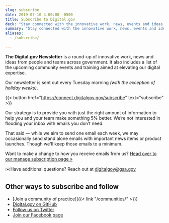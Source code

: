 ```yaml
---
slug: subscribe
date: 2019-07-10 4:00:00 -0500
title: Subscribe to Digital.gov
deck: "Stay connected with the innovative work, news, events and ideas from people and teams across government"
summary: "Stay connected with the innovative work, news, events and ideas from people and teams across government"
aliases:
  - /subscribe/

---
```


**The Digital.gov Newsletter** is a round-up of innovative work, news and ideas from people and teams across government. It also includes a list of the upcoming community events and training aimed at elevating our digital expertise.

Our newsletter is sent out every Tuesday morning _(with the exception of holiday weeks)_.

{{< button href="https://connect.digitalgov.gov/subscribe" text="subscribe" >}}

Our strategy is to provide you with just the right amount of information to help you and your team make something 5% better. We’re not interested in flooding your inbox with emails you don’t need.

That said — while we aim to send one email each week, we may occasionally send stand alone emails with important news items or product launches. Though we'll keep those emails to a minimum.

Want to make a change to how you receive emails from us? [Head over to our manage subscription page »](https://connect.digitalgov.gov/subscribe)

:envelope:Have additional questions? Reach out at [digitalgov@gsa.gov](mailto:digitalgov@gsa.gov)

## Other ways to subscribe and follow

- [Join a community of practice]({{< link "/communities/" >}})
- [Digital.gov on GitHub](https://github.com/GSA/digitalgov.gov)
- [Follow us on Twitter](https://twitter.com/digital_gov/)
- [Join our Facebook page](https://www.facebook.com/Digital.gov)
